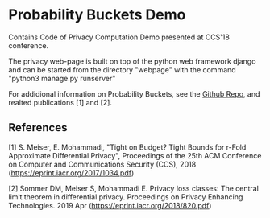 # Probability Buckets Demo

Contains Code of Privacy Computation Demo presented at CCS'18 conference.

The privacy web-page is built on top of the python web framework django and can be started from the directory "webpage" with the command "python3 manage.py runserver"

For addidional information on Probability Buckets, see the [Github Repo](https://github.com/sommerda/privacybuckets), and realted publications [1] and [2].

## References

[1] S. Meiser, E. Mohammadi, "Tight on Budget? Tight Bounds for r-Fold Approximate Differential Privacy", Proceedings of the 25th ACM Conference on Computer and Communications Security (CCS), 2018 (https://eprint.iacr.org/2017/1034.pdf)

[2] Sommer DM, Meiser S, Mohammadi E. Privacy loss classes: The central limit theorem in differential privacy. Proceedings on Privacy Enhancing Technologies. 2019 Apr (https://eprint.iacr.org/2018/820.pdf)



